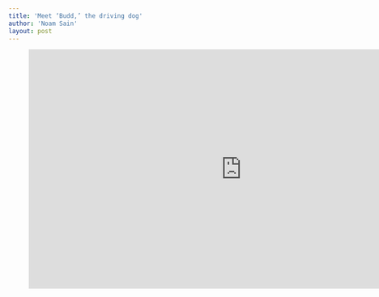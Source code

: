 ```yaml
---
title: 'Meet ‘Budd,’ the driving dog'
author: 'Noam Sain'
layout: post
---
```


<figure class="wp-block-embed is-type-video is-provider-youtube wp-block-embed-youtube wp-embed-aspect-16-9 wp-has-aspect-ratio"><div class="wp-block-embed__wrapper"><iframe allow="accelerometer; autoplay; clipboard-write; encrypted-media; gyroscope; picture-in-picture; web-share" allowfullscreen="" frameborder="0" height="473" loading="lazy" src="https://www.youtube.com/embed/6VX1V_96wyk?feature=oembed" title="Dog Drives a Car to the Casino" width="840"></iframe></div></figure>